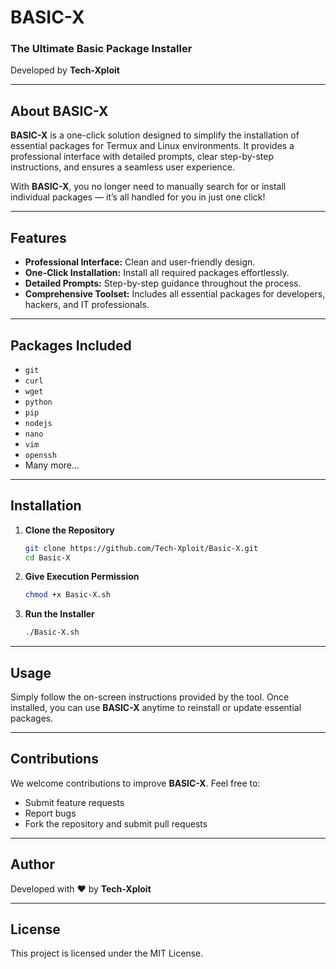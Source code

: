 

# BASIC-X  
### **The Ultimate Basic Package Installer**  
Developed by **Tech-Xploit**  

---

## **About BASIC-X**  
**BASIC-X** is a one-click solution designed to simplify the installation of essential packages for Termux and Linux environments. It provides a professional interface with detailed prompts, clear step-by-step instructions, and ensures a seamless user experience.  

With **BASIC-X**, you no longer need to manually search for or install individual packages — it’s all handled for you in just one click!  

---

## **Features**  
- **Professional Interface:** Clean and user-friendly design.  
- **One-Click Installation:** Install all required packages effortlessly.  
- **Detailed Prompts:** Step-by-step guidance throughout the process.  
- **Comprehensive Toolset:** Includes all essential packages for developers, hackers, and IT professionals.  

---

## **Packages Included**  
- `git`  
- `curl`  
- `wget`  
- `python`  
- `pip`  
- `nodejs`  
- `nano`  
- `vim`  
- `openssh`  
- Many more…  

---

## **Installation**  

1. **Clone the Repository**  
   ```bash
   git clone https://github.com/Tech-Xploit/Basic-X.git
   cd Basic-X
   ```

2. **Give Execution Permission**  
   ```bash
   chmod +x Basic-X.sh
   ```

3. **Run the Installer**  
   ```bash
   ./Basic-X.sh
   ```  

---

## **Usage**  
Simply follow the on-screen instructions provided by the tool. Once installed, you can use **BASIC-X** anytime to reinstall or update essential packages.  

---

## **Contributions**  
We welcome contributions to improve **BASIC-X**. Feel free to:  
- Submit feature requests  
- Report bugs  
- Fork the repository and submit pull requests  

---

## **Author**  
Developed with ❤️ by **Tech-Xploit**  

---

## **License**  
This project is licensed under the MIT License.


